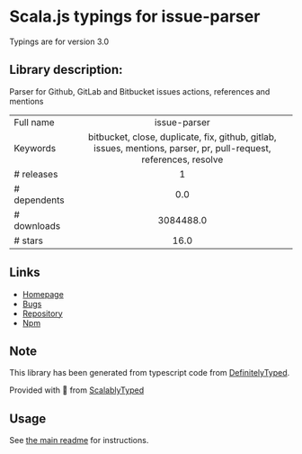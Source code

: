 
# Scala.js typings for issue-parser

Typings are for version 3.0

## Library description:
Parser for Github, GitLab and Bitbucket issues actions, references and mentions

|                    |                 |
| ------------------ | :-------------: |
| Full name          | issue-parser |
| Keywords           | bitbucket, close, duplicate, fix, github, gitlab, issues, mentions, parser, pr, pull-request, references, resolve |
| # releases         | 1 |
| # dependents       | 0.0 |
| # downloads        | 3084488.0 |
| # stars            | 16.0 |

## Links
- [Homepage](https://github.com/pvdlg/issue-parser#readme)
- [Bugs](https://github.com/pvdlg/issue-parser/issues)
- [Repository](https://github.com/pvdlg/issue-parser)
- [Npm](https://www.npmjs.com/package/issue-parser)
    


## Note
This library has been generated from typescript code from [DefinitelyTyped](https://definitelytyped.org).

Provided with :purple_heart: from [ScalablyTyped](https://github.com/oyvindberg/ScalablyTyped)

## Usage
See [the main readme](../../readme.md) for instructions.


